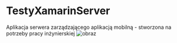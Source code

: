 # TestyXamarinServer
Aplikacja serwera zarządzającego aplikacją mobilną - stworzona na potrzeby pracy inżynierskiej
![obraz](https://github.com/lukaszpl/TestyXamarinServer/assets/15281422/399d7ecb-93b2-42e1-9772-9ecef96ab4d6)

